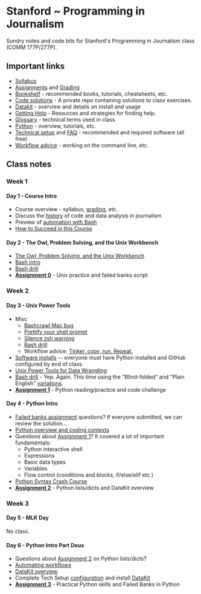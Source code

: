 # Stanford ~ Programming in Journalism

Sundry notes and code bits for Stanford's Programming in Journalism class (COMM 177P/277P).

## Important links

* [Syllabus][]
* [Assignments](assignments/README.md) and [Grading](assignments/grading.md)
* [Bookshelf](docs/bookshelf.md) - recommended books, tutorials, cheatsheets, etc.
* [Code solutions](https://github.com/zstumgoren/stanford-progj-2022-solutions) - A private repo containing solutions to class exercises.
* [Datakit](docs/datakit.md) - overview and details on install and usage
* [Getting Help](docs/getting_help.md) - Resources and strategies for finding help.
* [Glossary](docs/glossary.md) - technical terms used in class
* [Python](docs/python/README.md) - overview, tutorials, etc.
* [Technical setup](docs/tech_setup.md) and [FAQ](docs/tech_faq.md) - recommended and required software (all free)
* [Workflow advice](docs/workflow_advice.md) - working on the command line, etc.

[Syllabus]: https://canvas.stanford.edu/courses/146027/assignments/syllabus

## Class notes

### Week 1

#### Day 1 - Course Intro

* Course overview - syllabus, [grading](assignments/grading.md), etc.
* Discuss the [history](docs/history.md) of code and data analysis in journalism
* Preview of [automation with Bash](exercises/bash_preview.md)
* [How to Succeed in this Course](docs/how_to_succeed.md)

#### Day 2 - The Owl, Problem Solving, and the Unix Workbench

* [The Owl, Problem Solving, and the Unix Workbench](docs/owl_probs_unix.md)
* [Bash intro](https://tinyurl.com/bash-intro)
* [Bash drill](exercises/bash_drill.md)
* **[Assignment 0](assignments/bash_intro.md)** - Unix practice and failed banks script


### Week 2

#### Day 3 - Unix Power Tools

* Misc
  * [Bashcrawl Mac bug](https://github.com/stanfordjournalism/stanford-progj-2022/issues/7)
  * [Prettify your shell prompt](docs/tech_faq.md#how-do-i-prettify-my-shell-prompt)
  * [Silence zsh warning](docs/tech_faq.md#how-do-i-silence-zsh-shell-warning)
  * [Bash drill](exercises/bash_drill.md)
  * Workflow advice: [Tinker, copy, run. Repeat.](docs/workflow_advice.md#tinker-copy-run-repeat)
* [Software installs](docs/tech_setup.md) -- everyone must have Python installed and GitHub configured by end of class.
* [Unix Power Tools for Data Wrangling](docs/power_tools_for_data_wrangling.md)
* [Bash drill](exercises/bash_drill.md) - Yep. Again. This time using the "Blind-folded" and "Plain English" [variations](exercises/bash_drill.md#variations-on-the-drill).
* **[Assignment 1](assignments/python_intro.md)** - Python reading/practice and code challenge

#### Day 4 - Python Intro

* [Failed banks assignment]((assignments/bash_intro.md)) questions? If everyone submitted, we can review the solution...
* [Python overview and coding contexts](docs/python/overview.md)
* Questions about [Assignment 1](assignments/python_intro.md)? It covered a lot of important fundamentals:
  - Python interactive shell
  - Expressions
  - Basic data types
  - Variables
  - Flow control (conditions and blocks, if/else/elif etc.)
* [Python Syntax Crash Course](docs/python/python_syntax_crash_course.md)
* **[Assignment 2](assignments/python_lists_dicts.md)** - Python lists/dicts and DataKit overview


### Week 3

#### Day 5 - MLK Day

No class.

#### Day 6 - Python Intro Part Deux

* Questions about [Assignment 2](assignments/python_lists_dicts.md) on Python lists/dicts?
* [Automating workflows](docs/automating_workflows.md)
* [DataKit overview](docs/datakit.md)
* Complete Tech Setup [configuration](docs/tech_setup.md#configure) and install [DataKit](docs/datakit.md)
* **[Assignment 3](assignments/libraries_and_fdic_py.md)** - Practical Python skills and Failed Banks in Python

